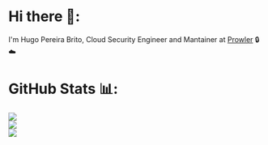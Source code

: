 # Hi there 👋:
I'm Hugo Pereira Brito, Cloud Security Engineer and Mantainer at [Prowler](https://github.com/prowler-cloud/prowler) 🔒☁️


# GitHub Stats 📊:
![](https://github-readme-stats.vercel.app/api?username=HugoPBrito&theme=dark&hide_border=true&include_all_commits=true&count_private=false)<br/>
![](https://github-readme-streak-stats.herokuapp.com/?user=HugoPBrito&theme=dark&hide_border=true)<br/>
![](https://github-contributor-stats.vercel.app/api?username=HugoPBrito&limit=5&theme=dark&combine_all_yearly_contributions=true&hide_border=true)

<!-- Proudly created with GPRM ( https://gprm.itsvg.in ) -->
